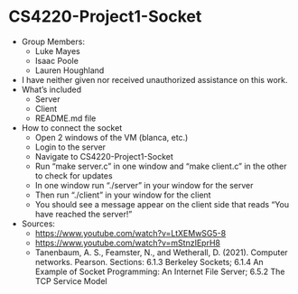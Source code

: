 # CS4220-Project1-Socket

* Group Members:
    * Luke Mayes
    * Isaac Poole
    * Lauren Houghland
* I have neither given nor received unauthorized assistance on this work.
* What’s included
    * Server
    * Client
    * README.md file
* How to connect the socket 
    * Open 2 windows of the VM (blanca, etc.)
    * Login to the server 
    * Navigate to CS4220-Project1-Socket
    * Run “make server.c” in one window and “make client.c” in the other to check for updates 
    * In one window run “./server” in your window for the server 
    * Then run “./client” in your window for the client
    * You should see a message appear on the client side that reads “You have reached the server!”
* Sources:
    *  https://www.youtube.com/watch?v=LtXEMwSG5-8 
    * https://www.youtube.com/watch?v=mStnzIEprH8
    * Tanenbaum, A. S., Feamster, N., and Wetherall, D. (2021). Computer networks. Pearson. Sections: 6.1.3 Berkeley Sockets; 6.1.4 An Example of Socket Programming: An Internet File  Server; 6.5.2 The TCP Service Model
